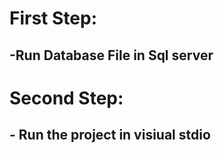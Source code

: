 # First Step:
## -Run Database File in Sql server 
# Second Step:
## - Run the project in visiual stdio
